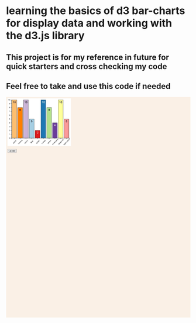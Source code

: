 # learning the basics of d3 bar-charts for display data and working with the d3.js library

## This project is for my reference in future for quick starters and cross checking my code

## Feel free to take and use this code if needed

 ![Preview][def]

[def]: ./readme-d3-basics.jpeg
